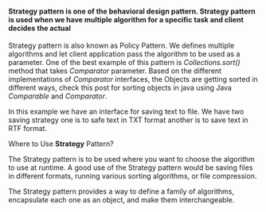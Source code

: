 #### Strategy pattern is one of the behavioral design pattern. Strategy pattern is used  when we have multiple algorithm for a specific task and client decides the actual
 
 Strategy pattern is also known as Policy Pattern. We defines multiple algorithms and
 let client application pass the algorithm to be used as a parameter. One of the best
 example of this pattern is *Collections.sort()* method that takes *Comparator* parameter.
 Based on the different implementations of *Comparator* interfaces, the Objects are getting
 sorted in different ways, check this post for sorting objects in java using
 Java *Comparable* and *Comparator*.
 
 In this example we have an interface for saving text to file. We have two saving strategy
 one is to safe text in TXT format another is to save text in RTF format.


Where to Use **Strategy** Pattern?

The Strategy pattern is to be used where you want to choose the algorithm to use at runtime. A good use of the Strategy pattern would be saving files in different formats, running various sorting algorithms, or file compression.

The Strategy pattern provides a way to define a family of algorithms, encapsulate each one as an object, and make them interchangeable.  

